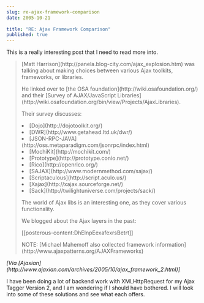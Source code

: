 ```yaml
---
slug: re-ajax-framework-comparison
date: 2005-10-21
 
title: "RE: Ajax Framework Comparison"
published: true
---
```

This is a really interesting post that I need to read more into.<blockquote>
<p>[Matt Harrison](http://panela.blog-city.com/ajax_explosion.htm) was talking about making choices between various Ajax toolkits, frameworks, or libraries.</p>
<p /><p>He linked over to [the OSA foundation](http://wiki.osafoundation.org/) and their [Survey of AJAX/JavaScript Libraries](http://wiki.osafoundation.org/bin/view/Projects/AjaxLibraries).</p>
<p /><p>Their survey discusses:</p>
<p /><ul></ul>
<li>[Dojo](http://dojotoolkit.org/)</li>
<li>[DWR](http://www.getahead.ltd.uk/dwr/)</li>
<li>[JSON-RPC-JAVA](http://oss.metaparadigm.com/jsonrpc/index.html)</li>
<li>[MochiKit](http://mochikit.com/)</li>
<li>[Prototype](http://prototype.conio.net/)</li>
<li>[Rico](http://openrico.org/)</li>
<li>[SAJAX](http://www.modernmethod.com/sajax/)</li>
<li>[Scriptaculous](http://script.aculo.us/)</li>
<li>[Xajax](http://xajax.sourceforge.net/)</li>
<li>[Sack](http://twilightuniverse.com/projects/sack/)</li>
<p /><p>The world of Ajax libs is an interesting one, as they cover various functionality.</p>
<p /><p>We blogged about the Ajax layers in the past:</p>
<p /><p>[[posterous-content:DhEInpEexafexrsBetrt]]</p>
<p /><p>NOTE: [Michael Mahemoff also collected framework information](http://www.ajaxpatterns.org/AJAXFrameworks)<p /></p>
</blockquote><i>[Via [Ajaxian](http://www.ajaxian.com/archives/2005/10/ajax_framework_2.html)]</i><p />I have been doing  a lot of backend work with XMLHttpRequest for my Ajax Tagger Version 2, and I am wondering if I should have bothered.  I will look into some of these solutions and see what each offers.<p />

